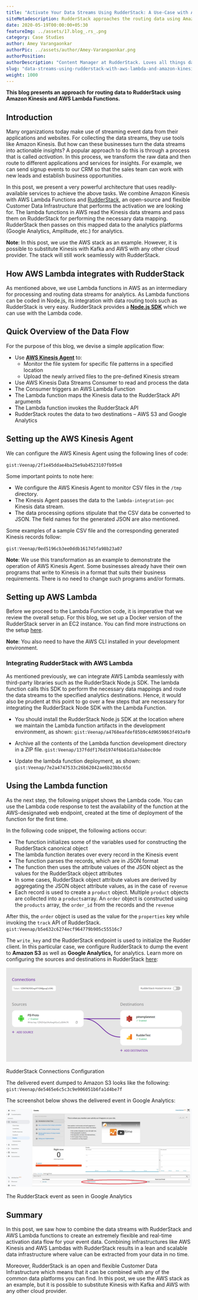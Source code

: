 ```yaml
---
title: "Activate Your Data Streams Using RudderStack: A Use-Case with AWS Lambda and Amazon Kinesis"
siteMetadescription: RudderStack approaches the routing data using Amazon Kinesis and AWS Lambda Functions.So that one can easily activate the Data Streams by using Rudderstack
date: 2020-05-19T00:00:00+05:30
featureImg: ../assets/17.blog_.rs_.png
category: Case Studies
author: Amey Varangaonkar
authorPic: ../assets/author/Amey-Varangaonkar.png
authorPosition: 
authorDescription: "Content Manager at RudderStack. Loves all things data. Manchester United, music, and sci-fi fan, among other things."
slug: "data-streams-using-rudderstack-with-aws-lambda-and-amazon-kinesis"
weight: 1000
---
```

**This blog presents an approach for routing data to RudderStack using Amazon Kinesis and AWS Lambda Functions.**

Introduction
------------

Many organizations today make use of streaming event data from their applications and websites. For collecting the data streams, they use tools like Amazon Kinesis. But how can these businesses turn the data streams into actionable insights? A popular approach to do this is through a process that is called _activation_. In this process, we transform the raw data and then route to different applications and services for insights. For example, we can send signup events to our CRM so that the sales team can work with new leads and establish business opportunities.

In this post, we present a very powerful architecture that uses readily-available services to achieve the above tasks. We combine Amazon Kinesis with AWS Lambda Functions and [RudderStack](https://www.rudderstack.com), an open-source and flexible Customer Data Infrastructure that performs the activation we are looking for. The lambda functions in AWS read the Kinesis data streams and pass them on RudderStack for performing the necessary data mapping. RudderStack then passes on this mapped data to the analytics platforms (Google Analytics, Amplitude, etc.) for analytics.

**Note**: In this post, we use the AWS stack as an example. However, it is possible to substitute Kinesis with Kafka and AWS with any other cloud provider. The stack will still work seamlessly with RudderStack.

How AWS Lambda integrates with RudderStack
------------------------------------------

As mentioned above, we use Lambda functions in AWS as an intermediary for processing and routing data streams for analytics. As Lambda functions can be coded in Node.js, its integration with data routing tools such as RudderStack is very easy. RudderStack provides a [**Node.js SDK**](https://github.com/rudderlabs/rudder-sdk-node) which we can use with the Lambda code.

Quick Overview of the Data Flow
-------------------------------

For the purpose of this blog, we devise a simple application flow:

*   Use [**AWS Kinesis Agent**](https://github.com/awslabs/amazon-kinesis-agent) to:
    *   Monitor the file system for specific file patterns in a specified location 
    *   Upload the newly arrived files to the pre-defined Kinesis stream
*   Use AWS Kinesis Data Streams Consumer to read and process the data
*   The Consumer triggers an AWS Lambda Function
*   The Lambda function maps the Kinesis data to the RudderStack API arguments
*   The Lambda function invokes the RudderStack API
*   RudderStack routes the data to two destinations – AWS S3 and Google Analytics

Setting up the AWS Kinesis Agent
--------------------------------

We can configure the AWS Kinesis Agent using the following lines of code:

`gist:Veenap/2f1e45ddae4ba25e9ab4523107fb95e8`

Some important points to note here:

*   We configure the AWS Kinesis Agent to monitor CSV files in the `/tmp` directory.
*   The Kinesis Agent passes the data to the `lambda-integration-poc` Kinesis data stream. 
*   The data processing options stipulate that the CSV data be converted to JSON. The field names for the generated JSON are also mentioned. 

Some examples of a sample CSV file and the corresponding generated Kinesis records follow:

`gist:Veenap/0ed5196cb3ee0ddb161745fa98b23a07`

**Note**: We use this transformation as an example to demonstrate the operation of AWS Kinesis Agent. Some businesses already have their own programs that write to Kinesis in a format that suits their business requirements. There is no need to change such programs and/or formats.

Setting up AWS Lambda
---------------------

Before we proceed to the Lambda Function code, it is imperative that we review the overall setup. For this blog, we set up a Docker version of the RudderStack server in an EC2 instance. You can find more instructions on the setup [here](https://github.com/rudderlabs/rudder-server#setup-instructions-docker).

**Note**: You also need to have the AWS CLI installed in your development environment.

### Integrating RudderStack with AWS Lambda

As mentioned previously, we can integrate AWS Lambda seamlessly with third-party libraries such as the RudderStack Node.js SDK. The lambda function calls this SDK to perform the necessary data mappings and route the data streams to the specified analytics destinations. Hence, it would also be prudent at this point to go over a few steps that are necessary for integrating the RudderStack Node SDK with the Lambda Function.

*   You should install the RudderStack Node.js SDK at the location where we maintain the Lambda function artifacts in the development environment, as shown:
`gist:Veenap/a4768eafdef85b9c4d9659063f493af0`

*   Archive all the contents of the Lambda function development directory in a ZIP file.
`gist:Veenap/137fddf176d1974f6b61d1a7dabec0de`

*   Update the lambda function deployment, as shown:
`gist:Veenap/7e2a4747533c26b62042ae6b23bbc65d`

Using the Lambda function
-------------------------

As the next step, the following snippet shows the Lambda code. You can use the Lambda code response to test the availability of the function at the AWS-designated web endpoint, created at the time of deployment of the function for the first time.

In the following code snippet, the following actions occur:

*   The function initializes some of the variables used for constructing the RudderStack canonical object
*   The lambda function iterates over every record in the Kinesis event
*   The function parses the records, which are in JSON format
*   The function then uses the attribute values of the JSON object as the values for the RudderStack object attributes
*   In some cases, RudderStack object attribute values are derived by aggregating the JSON object attribute values, as in the case of `revenue`
*   Each record is used to create a `product` object. Multiple `product` objects are collected into a `products`array. An `order` object is constructed using the `products` array, the `order_id` from the records and the `revenue`

After this, the `order` object is used as the value for the `properties` key while invoking the `track` API of RudderStack. 
`gist:Veenap/b5e632c6274ecf964779b905c55516c7`

The `write_key` and the RudderStack endpoint is used to initialize the Rudder client. In this particular case, we configure RudderStack to dump the event to **Amazon S3** as well as **Google Analytics,** for analytics. Learn more on configuring the sources and destinations in RudderStack [here](https://docs.rudderstack.com/getting-started/adding-source-and-destination-rudderstack):

![RudderStack Connections Configuration](../assets/markdown/HETeuJHkcUrh4Zy9.png)

RudderStack Connections Configuration

The delivered event dumped to Amazon S3 looks like the following:
`gist:Veenap/de5465e6c5c3c9e906051b6fa1d4be7f`

The screenshot below shows the delivered event in Google Analytics:

![The RudderStack event as seen in Google Analytics](../assets/markdown/rSW10uyPDJfwGQB9.png)

The RudderStack event as seen in Google Analytics

Summary
-------

In this post, we saw how to combine the data streams with RudderStack and AWS Lambda functions to create an extremely flexible and real-time activation data flow for your event data. Combining infrastructures like AWS Kinesis and AWS Lambdas with RudderStack results in a lean and scalable data infrastructure where value can be extracted from your data in no time.

Moreover, RudderStack is an open and flexible Customer Data Infrastructure which means that it can be combined with any of the common data platforms you can find. In this post, we use the AWS stack as an example, but it is possible to substitute Kinesis with Kafka and AWS with any other cloud provider.
